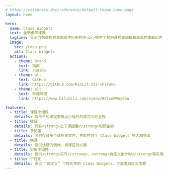 ```yaml
---
# https://vitepress.dev/reference/default-theme-home-page
layout: home

hero:
  name: Class Widgets
  text: 全新桌面课表
  tagline: 显示当前课程的桌面组件应用程序<br>提供了易用课程表编辑和美观的桌面组件
  image: 
    src: /Logo.png
    alt: Class Widgets
  actions:
    - theme: brand
      text: 指南
      link: /guide
    - theme: alt
      text: GitHub
      link: https://github.com/RinLit-233-shiroko
    - theme: alt
      text: 哔哩哔哩
      link: https://www.bilibili.com/video/BV1xwW9eyEGu

features:
  - title: 课程小组件
    details: 将今日的课程安排以小组件的样式为你呈现
  - title: 提醒
    details: 具有<strong>上下课提醒</strong>和预备铃
  - title: 多配置
    details: 同时存储多个课程表文件，并能在各个 Class Widgets 导入和导出
  - title: 换课
    details: 提供快捷的调休、换课应对方案
  - title: 实用小组件
    details: 提供<strong>天气</strong>、<strong>自定义倒计时</strong>等实用小组件
  - title: 个性化
    details: 通过 “自定义” 个性化你的 Class Widgets，可高度自定义主题
---
```


